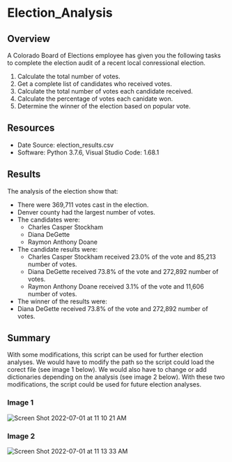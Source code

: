 # Election_Analysis

## Overview
A Colorado Board of Elections employee has given you the following tasks to complete the election audit of a recent local conressional election.
1. Calculate the total number of votes.
2. Get a complete list of candidates who received votes.
3. Calculate the total number of votes each candidate received.
4. Calculate the percentage of votes each canidate won.
5. Determine the winner of the election based on popular vote.

## Resources
- Date Source: election_results.csv
- Software: Python 3.7.6, Visual Studio Code: 1.68.1

## Results
The analysis of the election show that:
- There were 369,711 votes cast in the election.
- Denver county had the largest number of votes.
- The candidates were:
  - Charles Casper Stockham
  - Diana DeGette
  - Raymon Anthony Doane
- The candidate results were:
  - Charles Casper Stockham received 23.0% of the vote and 85,213 number of votes.  
  - Diana DeGette received 73.8% of the vote and 272,892 number of votes.  
  - Raymon Anthony Doane received 3.1% of the vote and 11,606 number of votes.
 - The winner of the results were: 
  - Diana DeGette received 73.8% of the vote and 272,892 number of votes.
  
## Summary
With some modifications, this script can be used for further election analyses. We would have to modify the path so the script could load the corect file (see image 1 below). We would also have to change or add dictionaries depending on the analysis (see image 2 below). With these two modifications, the script could be used for future election analyses. 
### Image 1
![Screen Shot 2022-07-01 at 11 10 21 AM](https://user-images.githubusercontent.com/107209737/176948682-90e82771-40c9-4154-8197-ddd37e183241.png)
### Image 2
![Screen Shot 2022-07-01 at 11 13 33 AM](https://user-images.githubusercontent.com/107209737/176948700-ad1291bf-8fbf-4c95-ace7-6480c97fd444.png)
